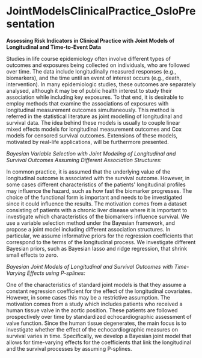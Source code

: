 # JointModelsClinicalPractice_OsloPresentation

**Assessing Risk Indicators in Clinical Practice with Joint Models of Longitudinal and Time-to-Event Data**

Studies in life course epidemiology often involve different types of outcomes and exposures being collected on individuals, 
who are followed over time. The data include longitudinally measured responses (e.g., biomarkers), and the time until an event 
of interest occurs (e.g., death, intervention). In many epidemiologic studies, these outcomes are separately analysed, although 
it may be of public health interest to study their association while including key exposures. To that end, it is desirable to 
employ methods that examine the associations of exposures with longitudinal measurement outcomes simultaneously. This method is 
referred in the statistical literature as joint modelling of longitudinal and survival data. The idea behind these models is 
usually to couple linear mixed effects models for longitudinal measurement outcomes and Cox models for censored survival outcomes. 
Extensions of these models, motivated by real-life applications, will be furthermore presented. 

*Bayesian Variable Selection with Joint Modeling of Longitudinal and Survival Outcomes Assuming Different Association Structures:*

In common practice, it is assumed that the underlying value of the longitudinal outcome is associated with the survival outcome. 
However, in some cases different characteristics of the patients' longitudinal profiles may influence the hazard, such as how fast 
the biomarker progresses. The choice of the functional form is important and needs to be investigated since it could influence the 
results. The motivation comes from a dataset consisting of patients with a chronic liver disease where it is important to investigate 
which characteristics of the biomarkers influence survival. We use a variable selection method under the Bayesian framework, and 
propose a joint model including different association structures. In particular, we assume informative priors for the regression 
coefficients that correspond to the terms of the longitudinal process. We investigate different Bayesian priors, such as Bayesian 
lasso and ridge regression, that shrink small effects to zero. 

*Bayesian Joint Models of Longitudinal and Survival Outcomes with Time-Varying Effects using P-splines:*

One of the characteristics of standard joint models is that they assume a constant regression coefficient for the effect of the 
longitudinal covariates. However, in some cases this may be a restrictive assumption. The motivation comes from a study which 
includes patients who received a human tissue valve in the aortic position. These patients are followed prospectively over time by 
standardized echocardiographic assessment of valve function. Since the human tissue degenerates, the main focus is to investigate 
whether the effect of the echocardiographic measures on survival varies in time. Specifically, we develop a Bayesian joint model 
that allows for time-varying effects for the coefficients that link the longitudinal and the survival processes by assuming P-splines. 
